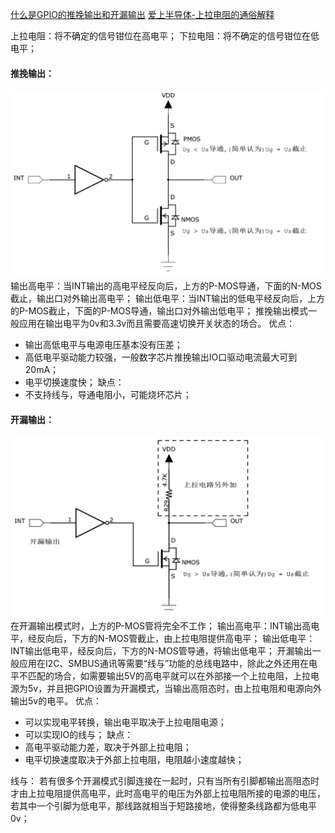 [什么是GPIO的推挽输出和开漏输出](https://www.bilibili.com/video/BV1zL411L7sj?vd_source=4989143aa5589a07b1d5b2115b0f3ba8)
[爱上半导体-上拉电阻的通俗解释](https://www.bilibili.com/video/BV1W34y1579U?vd_source=4989143aa5589a07b1d5b2115b0f3ba8)



上拉电阻：将不确定的信号钳位在高电平；
下拉电阻：将不确定的信号钳位在低电平；


#### 推挽输出：
![500](./Picture/推挽输出电路图.png)
	输出高电平：当INT输出的高电平经反向后，上方的P-MOS导通，下面的N-MOS截止，输出口对外输出高电平；
	输出低电平：当INT输出的低电平经反向后，上方的P-MOS截止，下面的P-MOS导通，输出口对外输出低电平；
	推挽输出模式一般应用在输出电平为0v和3.3v而且需要高速切换开关状态的场合。
优点：
- 输出高低电平与电源电压基本没有压差；
- 高低电平驱动能力较强，一般数字芯片推挽输出IO口驱动电流最大可到20mA；
- 电平切换速度快；
缺点：
- 不支持线与，导通电阻小，可能烧坏芯片；

#### 开漏输出：
![500](./Picture/开漏输出电路图.png)
	在开漏输出模式时，上方的P-MOS管将完全不工作；
	输出高电平：INT输出高电平，经反向后，下方的N-MOS管截止，由上拉电阻提供高电平；
	输出低电平：INT输出低电平，经反向后，下方的N-MOS管导通，将输出低电平；
	开漏输出一般应用在I2C、SMBUS通讯等需要“线与”功能的总线电路中，除此之外还用在电平不匹配的场合，如需要输出5V的高电平就可以在外部接一个上拉电阻，上拉电源为5v，并且把GPIO设置为开漏模式，当输出高阻态时，由上拉电阻和电源向外输出5v的电平。
优点：
- 可以实现电平转换，输出电平取决于上拉电阻电源；
- 可以实现IO的线与；
缺点：
- 高电平驱动能力差，取决于外部上拉电阻；
- 电平切换速度取决于外部上拉电阻，电阻越小速度越快； 

线与：
	若有很多个开漏模式引脚连接在一起时，只有当所有引脚都输出高阻态时才由上拉电阻提供高电平，此时高电平的电压为外部上拉电阻所接的电源的电压，若其中一个引脚为低电平，那线路就相当于短路接地，使得整条线路都为低电平0v；